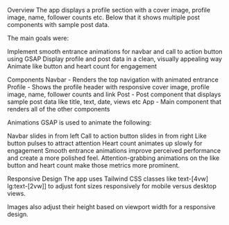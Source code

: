 Overview
The app displays a profile section with a cover image, profile image, name, follower counts etc. Below that it shows multiple post components with sample post data.

The main goals were:

Implement smooth entrance animations for navbar and call to action button using GSAP
Display profile and post data in a clean, visually appealing way
Animate like button and heart count for engagement


Components
Navbar - Renders the top navigation with animated entrance
Profile - Shows the profile header with responsive cover image, profile image, name, follower counts and link
Post - Post component that displays sample post data like title, text, date, views etc
App - Main component that renders all of the other components



Animations
GSAP is used to animate the following:


Navbar slides in from left
Call to action button slides in from right
Like button pulses to attract attention
Heart count animates up slowly for engagement
Smooth entrance animations improve perceived performance and create a more polished feel. Attention-grabbing animations on the like button and heart count make those metrics more prominent.


Responsive Design
The app uses Tailwind CSS classes like text-[4vw] lg:text-[2vw]] to adjust font sizes responsively for mobile versus desktop views.

Images also adjust their height based on viewport width for a responsive design.

